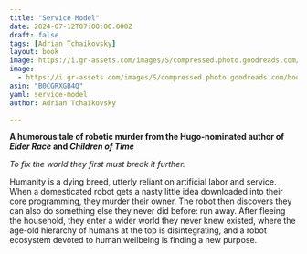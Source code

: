 ```yaml
---
title: "Service Model"
date: 2024-07-12T07:00:00.000Z
draft: false
tags: [Adrian Tchaikovsky]
layout: book
image: https://i.gr-assets.com/images/S/compressed.photo.goodreads.com/books/1698554442l/198112144._SX98_.jpg
image: 
  - https://i.gr-assets.com/images/S/compressed.photo.goodreads.com/books/1698554442l/198112144._SX98_.jpg
asin: "B0CGRXGB4Q"
yaml: service-model
author: Adrian Tchaikovsky

---
```


**A humorous tale of robotic murder from the Hugo\-nominated author of *Elder Race* and *Children of Time***  
  
*To fix the world they first must break it further.*  
  
Humanity is a dying breed, utterly reliant on artificial labor and service. When a domesticated robot gets a nasty little idea downloaded into their core programming, they murder their owner. The robot then discovers they can also do something else they never did before: run away. After fleeing the household, they enter a wider world they never knew existed, where the age\-old hierarchy of humans at the top is disintegrating, and a robot ecosystem devoted to human wellbeing is finding a new purpose.